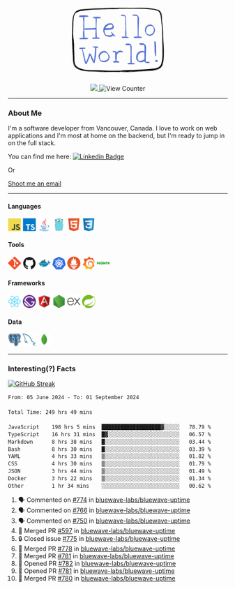 <div align="center">
    <img src="./img/hello_world.webp" height="200px" width="">
    <div>
        <a href="https://www.linkedin.com/in/ajhollid">
            <img src="https://img.shields.io/badge/LinkedIn-blue"/>
        </a>
        <img src="https://komarev.com/ghpvc/?username=ajhollid&color=yellow" alt="View Counter">
    </div>
</div>

---

### About Me

I'm a software developer from Vancouver, Canada. I love to work on web applications and I'm most at home on the backend, but I'm ready to jump in on the full stack.

You can find me here: [![Linkedin Badge](https://img.shields.io/badge/-ajhollid-blue?style=flat&logo=Linkedin&logoColor=white)](https://www.linkedin.com/in/ajhollid)

Or

[Shoot me an email](mailto:ajhollid@gmail.com)

---

#### Languages

<div>
    <img src="./img/devicons/javascript-original.svg" width=30 height=30 alt="JavaScript">
    <img src="/img/devicons/typescript-original.svg" width=30 height=30 alt="TypeScript">
    <img src="./img/devicons/java-original.svg" width=30 height=30 alt="Java">
    <img src="./img/devicons/go-original.svg" width=30 height=30 alt="Golang">
    <img src="./img/devicons/html5-original.svg" width=30 height=30 alt="HTML 5">
    <img src="./img/devicons/css3-original.svg" width=30 height=30 alt="CSS 3">
</div>

#### Tools

<div>
    <img src="./img/devicons/git-original.svg" width=30 height=30 alt="Git">
    <img src="./img/devicons/github-original.svg" width=30 height=30 alt="Github">
    <img src="./img/devicons/docker-original.svg" width=30 
    height=30 alt="Docker">
    <img src="./img/devicons/kubernetes-original.svg" width=30 height=30 alt="K8">
    <img src="./img/devicons/prometheus-original.svg" width=30 height=30 alt="Prometheus">
    <img src="./img/devicons/grafana-original.svg" width=30 height=30 alt="Grafana">
    <img src="./img/devicons/nginx-original.svg" width=30 height=30 alt="Nginx">
</div>

#### Frameworks

<div>
    <img src="./img/devicons/react-original.svg" width=30 height=30 alt="React">
    <img src="./img/devicons/gatsby-original.svg" width=30 height=30 alt="Gatsby">
    <img src="./img/devicons/angularjs-original.svg" width=30 height=30 alt="AngularJS">
    <img src="./img/devicons/nodejs-original.svg" width=30 height=30 alt="NodeJS">
    <img src="./img/devicons/express-original.svg" width=30 height=30 alt="Express">
    <img src="./img/devicons/spring-original.svg" width=30 height=30 alt="Spring">
</div>

#### Data

<div>
    <img src="./img/devicons/postgresql-original.svg" width=30 height=30 alt="Postgresql">
    <img src="./img/devicons/mysql-original.svg" width=30 height=30 alt="Mysql">
    <img src="./img/devicons/mongodb-original.svg" width=30 height=30 alt="MongoDB">
</div>

---

### Interesting(?) Facts

[![GitHub Streak](http://github-readme-streak-stats.herokuapp.com?user=ajhollid)](https://git.io/streak-stats)

 <!--START_SECTION:waka-->

```txt
From: 05 June 2024 - To: 01 September 2024

Total Time: 249 hrs 49 mins

JavaScript    198 hrs 5 mins  ███████████████████▓░░░░░   78.79 %
TypeScript    16 hrs 31 mins  █▓░░░░░░░░░░░░░░░░░░░░░░░   06.57 %
Markdown      8 hrs 38 mins   █░░░░░░░░░░░░░░░░░░░░░░░░   03.44 %
Bash          8 hrs 30 mins   █░░░░░░░░░░░░░░░░░░░░░░░░   03.39 %
YAML          4 hrs 33 mins   ▒░░░░░░░░░░░░░░░░░░░░░░░░   01.82 %
CSS           4 hrs 30 mins   ▒░░░░░░░░░░░░░░░░░░░░░░░░   01.79 %
JSON          3 hrs 44 mins   ▒░░░░░░░░░░░░░░░░░░░░░░░░   01.49 %
Docker        3 hrs 22 mins   ▒░░░░░░░░░░░░░░░░░░░░░░░░   01.34 %
Other         1 hr 34 mins    ░░░░░░░░░░░░░░░░░░░░░░░░░   00.62 %
```

<!--END_SECTION:waka-->


<!--START_SECTION:activity-->
1. 🗣 Commented on [#774](https://github.com/bluewave-labs/bluewave-uptime/pull/774#issuecomment-2325516149) in [bluewave-labs/bluewave-uptime](https://github.com/bluewave-labs/bluewave-uptime)
2. 🗣 Commented on [#766](https://github.com/bluewave-labs/bluewave-uptime/issues/766#issuecomment-2325486661) in [bluewave-labs/bluewave-uptime](https://github.com/bluewave-labs/bluewave-uptime)
3. 🗣 Commented on [#750](https://github.com/bluewave-labs/bluewave-uptime/issues/750#issuecomment-2325485060) in [bluewave-labs/bluewave-uptime](https://github.com/bluewave-labs/bluewave-uptime)
4. 🎉 Merged PR [#597](https://github.com/bluewave-labs/bluewave-uptime/pull/597) in [bluewave-labs/bluewave-uptime](https://github.com/bluewave-labs/bluewave-uptime)
5. 🔒 Closed issue [#775](https://github.com/bluewave-labs/bluewave-uptime/issues/775) in [bluewave-labs/bluewave-uptime](https://github.com/bluewave-labs/bluewave-uptime)
6. 🎉 Merged PR [#778](https://github.com/bluewave-labs/bluewave-uptime/pull/778) in [bluewave-labs/bluewave-uptime](https://github.com/bluewave-labs/bluewave-uptime)
7. 🎉 Merged PR [#781](https://github.com/bluewave-labs/bluewave-uptime/pull/781) in [bluewave-labs/bluewave-uptime](https://github.com/bluewave-labs/bluewave-uptime)
8. 💪 Opened PR [#782](https://github.com/bluewave-labs/bluewave-uptime/pull/782) in [bluewave-labs/bluewave-uptime](https://github.com/bluewave-labs/bluewave-uptime)
9. 💪 Opened PR [#781](https://github.com/bluewave-labs/bluewave-uptime/pull/781) in [bluewave-labs/bluewave-uptime](https://github.com/bluewave-labs/bluewave-uptime)
10. 🎉 Merged PR [#780](https://github.com/bluewave-labs/bluewave-uptime/pull/780) in [bluewave-labs/bluewave-uptime](https://github.com/bluewave-labs/bluewave-uptime)
<!--END_SECTION:activity-->

